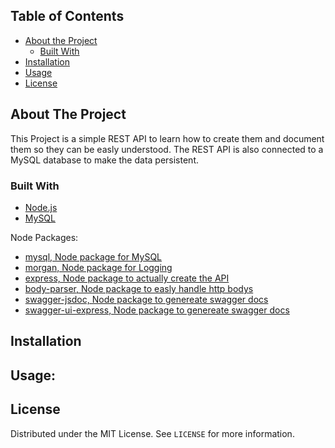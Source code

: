 ## Table of Contents

* [About the Project](#about-the-project)
  * [Built With](#built-with)
* [Installation](#installation)
* [Usage](#usage)
* [License](#license)

## About The Project

This Project is a simple REST API to learn how to create them and document them so they can be easly understood. The REST API is also connected to a MySQL database to make the data persistent.

### Built With
* [Node.js](https://nodejs.org/en/)
* [MySQL](https://www.mysql.com/)

Node Packages:
* [mysql, Node package for MySQL](https://www.npmjs.com/package/mysql)
* [morgan, Node package for Logging](https://www.npmjs.com/package/morgan)
* [express, Node package to actually create the API](https://www.npmjs.com/package/express)
* [body-parser, Node package to easly handle http bodys](https://www.npmjs.com/package/body-parser)
* [swagger-jsdoc, Node package to genereate swagger docs](https://www.npmjs.com/package/swagger-jsdoc)
* [swagger-ui-express, Node package to genereate swagger docs](https://www.npmjs.com/package/swagger-ui-express)

## Installation

## Usage:

## License

Distributed under the MIT License. See `LICENSE` for more information.
